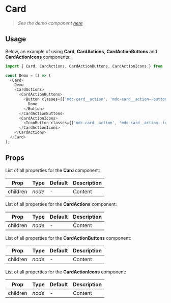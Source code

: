 # Card

> _See the demo component [here](./Card.jsx)_

## Usage

Below, an example of using **Card**, **CardActions**, **CardActionButtons** and **CardActionIcons** components:

```js
import { Card, CardActions, CardActionButtons, CardActionIcons } from 'mdwrapper';

const Demo = () => (
  <Card>
    Demo
    <CardActions>
      <CardActionButtons>
        <Button classes={['mdc-card__action', 'mdc-card__action--button']}>
          Done
        </Button>
      </CardActionButtons>
      <CardActionIcons>
        <IconButton classes={['mdc-card__action', 'mdc-card__action--icon']} font={'done'} />
      </CardActionIcons>
    </CardActions>
  </Card>
);
```

## Props

List of all properties for the **Card** component:

| **Prop** | **Type** | **Default** | **Description** |
|--|--|--|--|
| children | _node_ | - | Content |

List of all properties for the **CardActions** component:

| **Prop** | **Type** | **Default** | **Description** |
|--|--|--|--|
| children | _node_ | - | Content |

List of all properties for the **CardActionButtons** component:

| **Prop** | **Type** | **Default** | **Description** |
|--|--|--|--|
| children | _node_ | - | Content |

List of all properties for the **CardActionIcons** component:

| **Prop** | **Type** | **Default** | **Description** |
|--|--|--|--|
| children | _node_ | - | Content |
